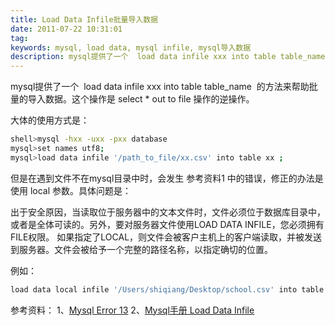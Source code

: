 ```yaml
---
title: Load Data Infile批量导入数据
date: 2011-07-22 10:31:01
tag: 
keywords: mysql, load data, mysql infile, mysql导入数据
description: mysql提供了一个  load data infile xxx into table table_name  的方法来帮助批量的导入数据。
---
```


mysql提供了一个  load data infile xxx into table table_name  的方法来帮助批量的导入数据。这个操作是 select * out to file 操作的逆操作。

大体的使用方式是：

```sh
shell>mysql -hxx -uxx -pxx database
mysql>set names utf8;
mysql>load data infile '/path_to_file/xx.csv' into table xx ;

```

但是在遇到文件不在mysql目录中时，会发生 参考资料1 中的错误，修正的办法是使用 local 参数。具体问题是：

出于安全原因，当读取位于服务器中的文本文件时，文件必须位于数据库目录中，或者是全体可读的。另外，要对服务器文件使用LOAD DATA INFILE，您必须拥有FILE权限。
如果指定了LOCAL，则文件会被客户主机上的客户端读取，并被发送到服务器。文件会被给予一个完整的路径名称，以指定确切的位置。

例如：

```sh
load data local infile '/Users/shiqiang/Desktop/school.csv' into table i_school FIELDS TERMINATED BY ',' LINES TERMINATED BY '\r';
```

参考资料：
1、[Mysql Error 13](http://www.cublog.cn/u/7040/showart_2062246.html)
2、[Mysql手册 Load Data Infile](http://dev.mysql.com/doc/refman/5.1/zh/sql-syntax.html#load-data)
